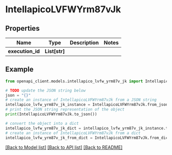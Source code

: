 # IntellapicoLVFWYrm87vJk


## Properties

Name | Type | Description | Notes
------------ | ------------- | ------------- | -------------
**execution_id** | **List[str]** |  | 

## Example

```python
from openapi_client.models.intellapico_lvfw_yrm87v_jk import IntellapicoLVFWYrm87vJk

# TODO update the JSON string below
json = "{}"
# create an instance of IntellapicoLVFWYrm87vJk from a JSON string
intellapico_lvfw_yrm87v_jk_instance = IntellapicoLVFWYrm87vJk.from_json(json)
# print the JSON string representation of the object
print(IntellapicoLVFWYrm87vJk.to_json())

# convert the object into a dict
intellapico_lvfw_yrm87v_jk_dict = intellapico_lvfw_yrm87v_jk_instance.to_dict()
# create an instance of IntellapicoLVFWYrm87vJk from a dict
intellapico_lvfw_yrm87v_jk_from_dict = IntellapicoLVFWYrm87vJk.from_dict(intellapico_lvfw_yrm87v_jk_dict)
```
[[Back to Model list]](../README.md#documentation-for-models) [[Back to API list]](../README.md#documentation-for-api-endpoints) [[Back to README]](../README.md)



